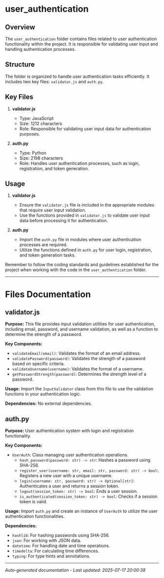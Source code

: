 # user_authentication

## Overview
The `user_authentication` folder contains files related to user authentication functionality within the project. It is responsible for validating user input and handling authentication processes.

## Structure
The folder is organized to handle user authentication tasks efficiently. It includes two key files: `validator.js` and `auth.py`.

## Key Files
1. **validator.js**
   - Type: JavaScript
   - Size: 1212 characters
   - Role: Responsible for validating user input data for authentication purposes.

2. **auth.py**
   - Type: Python
   - Size: 2198 characters
   - Role: Handles user authentication processes, such as login, registration, and token generation.

## Usage
1. **validator.js**
   - Ensure the `validator.js` file is included in the appropriate modules that require user input validation.
   - Use the functions provided in `validator.js` to validate user input data before processing it for authentication.

2. **auth.py**
   - Import the `auth.py` file in modules where user authentication processes are required.
   - Utilize the functions defined in `auth.py` for user login, registration, and token generation tasks.

Remember to follow the coding standards and guidelines established for the project when working with the code in the `user_authentication` folder.

---

# Files Documentation

## validator.js

**Purpose:** This file provides input validation utilities for user authentication, including email, password, and username validation, as well as a function to determine the strength of a password.

**Key Components:**
- `validateEmail(email)`: Validates the format of an email address.
- `validatePassword(password)`: Validates the strength of a password based on specific criteria.
- `validateUsername(username)`: Validates the format of a username.
- `getPasswordStrength(password)`: Determines the strength level of a password.

**Usage:** Import the `InputValidator` class from this file to use the validation functions in your authentication logic.

**Dependencies:** No external dependencies.

## auth.py

**Purpose:** User authentication system with login and registration functionality.

**Key Components:**
- `UserAuth`: Class managing user authentication operations.
  - `hash_password(password: str) -> str`: Hashes a password using SHA-256.
  - `register_user(username: str, email: str, password: str) -> bool`: Registers a new user with a unique username.
  - `login(username: str, password: str) -> Optional[str]`: Authenticates a user and returns a session token.
  - `logout(session_token: str) -> bool`: Ends a user session.
  - `is_authenticated(session_token: str) -> bool`: Checks if a session token is valid.

**Usage:** Import `auth.py` and create an instance of `UserAuth` to utilize the user authentication functionalities.

**Dependencies:**
- `hashlib`: For hashing passwords using SHA-256.
- `json`: For working with JSON data.
- `datetime`: For handling date and time operations.
- `timedelta`: For calculating time differences.
- `typing`: For type hints and annotations.

---
*Auto-generated documentation - Last updated: 2025-07-17 20:00:38*

